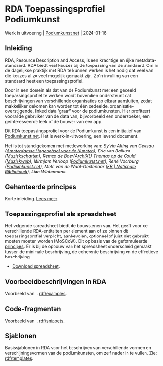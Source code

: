 # RDA Toepassingsprofiel Podiumkunst

Werk in uitvoering | [Podiumkunst.net](https://podiumkunst.net/) | 2024-01-16

## Inleiding
RDA, Resource Description and Access, is een krachtige en rijke metadata-standaard. RDA biedt veel keuzes bij de toepassing van de standaard. Om in de dagelijkse praktijk met RDA te kunnen werken is het nodig dat veel van die keuzes al zo veel mogelijk gemaakt zijn. Zo'n invulling van een standaard heet een toepassingsprofiel.

Door in een domein als dat van de Podiumkunst met een gedeeld toepassingsprofiel te werken wordt bovendien ondersteunt dat beschrijvingen van verschillende organisaties op elkaar aansluiten, zodat makkelijker gekomen kan worden tot één gedeelde, organisatie-overstijgende, linked data 'graaf' voor de podiumkunsten. Hier profiteert vooral de gebruiker van de data van, bijvoorbeeld een onderzoeker, een geïnteresseerde leek of de bouwer van een app.

Dit RDA toepassingsprofiel voor de Podiumkunst is een initiatief van [Podiumkunst.net](https://podiumkunst.net/). Het is werk-in-uitvoering, een levend document. 

Het is tot stand gekomen met medewerking van: *Sylvia Alting van Geusau ([Amsterdamse Hogeschool voor de Kunsten](https://ahk.nl/)), Eric van Balkum ([Muziekschatten](https://www.muziekschatten.nl/)), Remco de Boer([ArchiXL](https://archixl.nl))
Thomas op de Could ([Muziekweb](https://muziekweb.nl/)), Mirmjam Verloop ([Podiumkunst.net](https://podiumkunst.net/)), René Voorburg ([Podiumkunst.net](https://podiumkunst.net/)), Meta van de Waal-Gentenaar ([KB | Nationale Bibliotheek](https://kb.nl/)), Lian Wintermans.*


## Gehanteerde principes
Korte inleiding.
 [Lees meer](Principles.md)

## Toepassingsprofiel als spreadsheet
Het volgende spreadsheet biedt de bouwstenen van. Het geeft voor de verschillende RDA-entiteiten per element aan of ze binnen dit toepassingsprofiel verplicht, aanbevolen, optioneel of juist niet gebruikt moeten moeten worden (MoSCoW). Dit op basis van de geformuleerde [principes](Principles.md).
Er is bij de opbouw van het spreadsheet onderscheid gemaakt tussen de minimale beschrijving, de coherente beschrijving en de effectieve beschrijving.

* [Download spreadsheet](RDA-AP_Podiumkunst-net.xlsx).

## Voorbeeldbeschrijvingen in RDA
Voorbeeld van ..
[rdf/examples](rdf/examples).

## Code-fragmenten
Voorbeeld van ..
[rdf/snippets](rdf/snippets).

## Sjablonen
Basissjablonen in RDA voor het beschrijven van verschillende vormen en verschijningsvormen van de podiumkunsten, om zelf nader in te vullen. 
Zie: [rdf/templates](rdf/templates).

